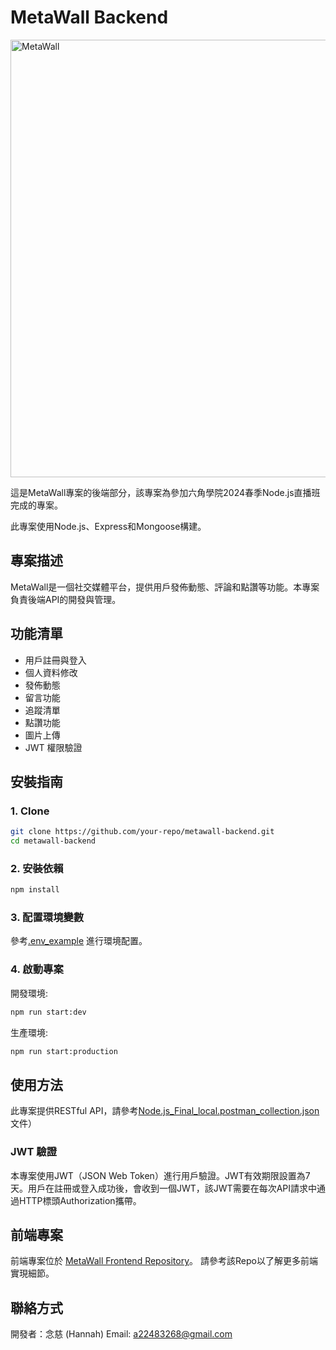 # MetaWall Backend

<img width="700" alt="MetaWall" src="https://github.com/cih1120/MetaWall-Backend/assets/44454902/1bb20224-8be5-47ac-a10e-da7fd9cc1470">

這是MetaWall專案的後端部分，該專案為參加六角學院2024春季Node.js直播班完成的專案。

此專案使用Node.js、Express和Mongoose構建。

## 專案描述

MetaWall是一個社交媒體平台，提供用戶發佈動態、評論和點讚等功能。本專案負責後端API的開發與管理。

## 功能清單

- 用戶註冊與登入
- 個人資料修改
- 發佈動態
- 留言功能
- 追蹤清單
- 點讚功能
- 圖片上傳
- JWT 權限驗證

## 安裝指南

### 1. Clone

```bash
git clone https://github.com/your-repo/metawall-backend.git
cd metawall-backend
```

### 2. 安裝依賴 
```bash
npm install
```

### 3. 配置環境變數
參考[.env_example](https://github.com/cih1120/HexSchool_2024node_nodeExpress/blob/master/.env_example) 進行環境配置。

### 4. 啟動專案
開發環境:
``` bash
npm run start:dev
``` 
生產環境:
``` bash
npm run start:production
``` 

## 使用方法
此專案提供RESTful API，請參考[Node.js_Final_local.postman_collection.json](https://github.com/cih1120/HexSchool_2024node_nodeExpress/blob/master/Node.js_Final_local.postman_collection.json)文件）

### JWT 驗證
本專案使用JWT（JSON Web Token）進行用戶驗證。JWT有效期限設置為7天。用戶在註冊或登入成功後，會收到一個JWT，該JWT需要在每次API請求中通過HTTP標頭Authorization攜帶。

## 前端專案
前端專案位於 [MetaWall Frontend Repository](https://github.com/cih1120/MetaWall-Frontend)。
請參考該Repo以了解更多前端實現細節。


## 聯絡方式
開發者：念慈 (Hannah)
Email: a22483268@gmail.com
